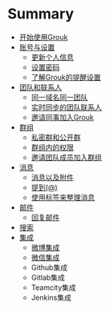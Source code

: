 # Summary

* [开始使用Grouk](README.md)
* [账号与设置](update_user_profile.md)
   * [更新个人信息](update_user_profile.md)
   * [设置密码](setting_password.md)
   * [了解Grouk的提醒设置](understanding_grouk_notifications.md)
* [团队和联系人](team_and_contact.md)
   * [同一域名同一团队](understanding_grouk_team.md)
   * [实时同步的团队联系人](understanding_grouk_contact.md)
   * [邀请同事加入Grouk](inviting_new_members.md)
* [群组](private_group_and_public_group.md)
   * [私密群和公开群](private_group_and_public_group.md)
   * [群组内的权限](group_member_privilege.md)
   * [邀请团队成员加入群组](invite_team_members_join_group.md)
* [消息](message_and_attachment.md)
   * [消息以及附件](message_and_attachment.md)
   * [提到(@)](mention.md)
   * [使用标签来整理消息](using_message_tag.md)
* [邮件](email.md)
   * [回复邮件](reply_email.md)
* [搜索](search.md)
* [集成](integration.md)
   * [微博集成](integration_weibo.md)
   * [微信集成](integration_weichat.md)
   * Github集成
   * Gitlab集成
   * Teamcity集成
   * Jenkins集成


